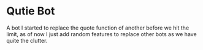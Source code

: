# Qutie Bot

A bot I started to replace the quote function of another before we hit the limit, as of now I just add random features to replace other bots as we have quite the clutter.

